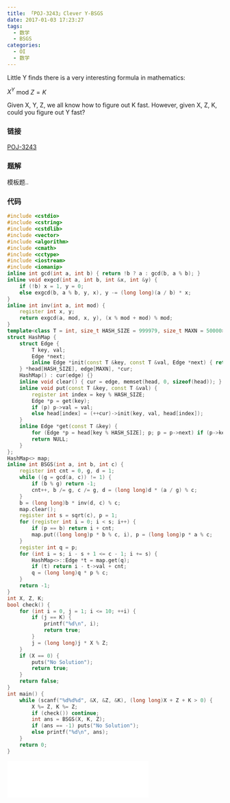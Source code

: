 ```yaml
---
title: 「POJ-3243」Clever Y-BSGS
date: 2017-01-03 17:23:27
tags:
  - 数学
  - BSGS
categories:
  - OI
  - 数学
---
```

Little Y finds there is a very interesting formula in mathematics:

$X^Y$ mod $Z = K$

Given X, Y, Z, we all know how to figure out K fast. However, given X, Z, K, could you figure out Y fast?
<!-- more -->
### 链接
[POJ-3243](http://poj.org/problem?id=3243)
### 题解
模板题..
### 代码
``` cpp
#include <cstdio>
#include <cstring>
#include <cstdlib>
#include <vector>
#include <algorithm>
#include <cmath>
#include <cctype>
#include <iostream>
#include <iomanip>
inline int gcd(int a, int b) { return !b ? a : gcd(b, a % b); }
inline void exgcd(int a, int b, int &x, int &y) {
    if (!b) x = 1, y = 0;
    else exgcd(b, a % b, y, x), y -= (long long)(a / b) * x;
}
inline int inv(int a, int mod) {
    register int x, y;
    return exgcd(a, mod, x, y), (x % mod + mod) % mod;
}
template<class T = int, size_t HASH_SIZE = 999979, size_t MAXN = 50000>
struct HashMap {
    struct Edge {
        T key, val;
        Edge *next;
        inline Edge *init(const T &key, const T &val, Edge *next) { return this->key = key, this->val = val, this->next = next, this; }
    } *head[HASH_SIZE], edge[MAXN], *cur;
    HashMap() : cur(edge) {}
    inline void clear() { cur = edge, memset(head, 0, sizeof(head)); }
    inline void put(const T &key, const T &val) {
        register int index = key % HASH_SIZE;
        Edge *p = get(key);
        if (p) p->val = val;
        else head[index] = (++cur)->init(key, val, head[index]);
    }
    inline Edge *get(const T &key) {
        for (Edge *p = head[key % HASH_SIZE]; p; p = p->next) if (p->key == key) return p;
        return NULL;
    }
};
HashMap<> map;
inline int BSGS(int a, int b, int c) {
    register int cnt = 0, g, d = 1;
    while ((g = gcd(a, c)) != 1) {
        if (b % g) return -1;
        cnt++, b /= g, c /= g, d = (long long)d * (a / g) % c;
    }
    b = (long long)b * inv(d, c) % c;
    map.clear();
    register int s = sqrt(c), p = 1;
    for (register int i = 0; i < s; i++) {
        if (p == b) return i + cnt;
        map.put((long long)p * b % c, i), p = (long long)p * a % c;
    }
    register int q = p;
    for (int i = s; i - s + 1 <= c - 1; i += s) {
        HashMap<>::Edge *t = map.get(q);
        if (t) return i - t->val + cnt;
        q = (long long)q * p % c;
    }
    return -1;
}
int X, Z, K;
bool check() {
    for (int i = 0, j = 1; i <= 10; ++i) {
        if (j == K) {
            printf("%d\n", i);
            return true;
        }
        j = (long long)j * X % Z;
    }
    if (X == 0) {
        puts("No Solution");
        return true;
    }
    return false;
}
int main() {
    while (scanf("%d%d%d", &X, &Z, &K), (long long)X + Z + K > 0) {
        X %= Z, K %= Z;
        if (check()) continue;
        int ans = BSGS(X, K, Z);
        if (ans == -1) puts("No Solution");
        else printf("%d\n", ans);
    }
    return 0;
}
```
<iframe frameborder="no" border="0" marginwidth="0" marginheight="0" width=330 height=86 src="//music.163.com/outchain/player?type=2&id=784835&auto=1&height=66"></iframe>
